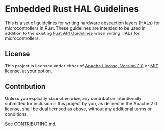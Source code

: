 # Embedded Rust HAL Guidelines

This is a set of guidelines for writing hardware abstraction layers (HALs) for
microcontrollers in Rust. These guidelines are intended to be used in addition
to the existing [Rust API Guidelines] when writing HALs for microcontrollers.

[Rust API Guidelines]: https://rust-lang.github.io/api-guidelines/

## License

This project is licensed under either of [Apache License, Version
2.0](LICENSE-APACHE) or [MIT license](LICENSE-MIT), at your option.

## Contribution

Unless you explicitly state otherwise, any contribution intentionally submitted
for inclusion in this project by you, as defined in the Apache 2.0 license,
shall be dual licensed as above, without any additional terms or conditions.

See [CONTRIBUTING.md](CONTRIBUTING.md).
